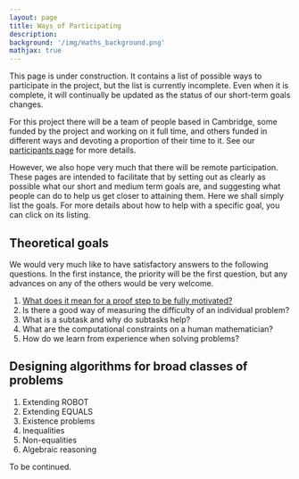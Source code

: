 ```yaml
---
layout: page
title: Ways of Participating
description:
background: '/img/maths_background.png'
mathjax: true
---
```


<!-- style help from: https://stackoverflow.com/questions/27174946/how-to-use-css-in-markdown -->
<!-- comments help from: https://gist.github.com/jonikarppinen/47dc8c1d7ab7e911f4c9 --> 
<!-- link format help from: https://stackoverflow.com/questions/62028300/how-do-i-add-an-underline-for-all-the-links-on-the-website-when-i-click-the-butt --> 
<!-- more link help from: https://stackoverflow.com/questions/13745347/make-whole-li-as-link-with-proper-html -->
<style> 
  nav a{text-decoration: none;}
  .goals > * {
    text-decoration: underline;
  }
  .link > * {
  text-decoration: underline;
  }
</style>  

<p>This page is under construction. It contains a list of possible ways to participate in the project, but the list is currently incomplete. Even when it is complete, it will continually be updated as the status of our short-term goals changes.</p>

<p>For this project there will be a team of people based in Cambridge, some funded by the project and working on it full time, and others funded in different ways and devoting a proportion of their time to it. See our <a href="{{site.baseurl}}/team.html">participants page</a> for more details.</p>

<p>However, we also hope very much that there will be remote participation. These pages are intended to facilitate that by setting out as clearly as possible what our short and medium term goals are, and suggesting what people can do to help us get closer to attaining them. Here we shall simply list the goals. For more details about how to help with a specific goal, you can click on its listing.</p>   

<h2>Theoretical goals</h2>

<p>We would very much like to have satisfactory answers to the following questions. In the first instance, the priority will be the first question, but any advances on any of the others would be very welcome.</p>

<!-- local style help from: https://stackoverflow.com/questions/21493029/applying-a-stylesheet-within-one-div-only -->
<div id="goals">
<p>
<ol>
  <li><div id="link"><a href="{{site.baseurl}}/motivatedproofs.html">What does it mean for a proof step to be fully motivated?</a></div></li>
  <li>Is there a good way of measuring the difficulty of an individual problem?</li>
  <li>What is a subtask and why do subtasks help?</li>
  <li>What are the computational constraints on a human mathematician?</li>
  <li>How do we learn from experience when solving problems?</li>
</ol>
</p>
</div> 

<h2>Designing algorithms for broad classes of problems</h2>

<p><ol>
  <li>Extending ROBOT</li>
  <li>Extending EQUALS</li>
  <li>Existence problems</li>
  <li>Inequalities</li>
  <li>Non-equalities</li>
  <li>Algebraic reasoning</li></ol>
  </p>



<p>To be continued.</p>
